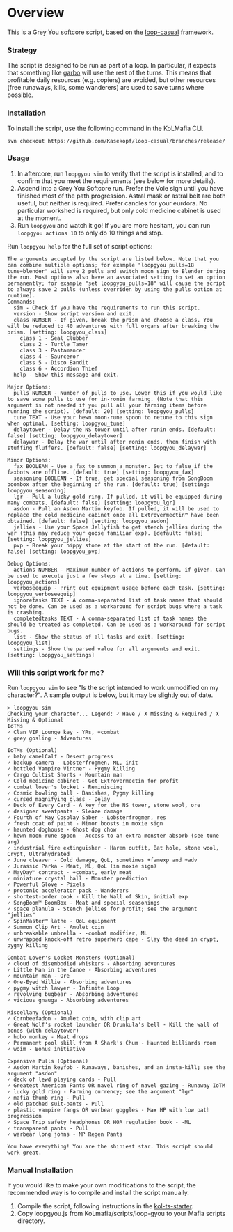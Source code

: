 # Overview

This is a Grey You softcore script, based on the [loop-casual](https://github.com/Kasekopf/loop-casual) framework.

### Strategy

The script is designed to be run as part of a loop. In particular, it expects that something like [garbo](https://github.com/Loathing-Associates-Scripting-Society/garbage-collector) will use the rest of the turns. This means that profitable daily resources (e.g. copiers) are avoided, but other resources (free runaways, kills, some wanderers) are used to save turns where possible.

### Installation

To install the script, use the following command in the KoLMafia CLI.

```
svn checkout https://github.com/Kasekopf/loop-casual/branches/release/
```

### Usage

1. In aftercore, run `loopgyou sim` to verify that the script is installed, and to confirm that you meet the requirements (see below for more details).
2. Ascend into a Grey You Softcore run. Prefer the Vole sign until you have finished most of the path progression. Astral mask or astral belt are both useful, but neither is required. Prefer candles for your eurdora. No particular workshed is required, but only cold medicine cabinet is used at the moment.
3. Run `loopgyou` and watch it go! If you are more hesitant, you can run `loopgyou actions 10` to only do 10 things and stop.

Run `loopgyou help` for the full set of script options:

```
The arguments accepted by the script are listed below. Note that you can combine multiple options; for example "loopgyou pulls=18 tune=blender" will save 2 pulls and switch moon sign to Blender during the run. Most options also have an associated setting to set an option permanently; for example "set loopgyou_pulls=18" will cause the script to always save 2 pulls (unless overriden by using the pulls option at runtime).
Commands:
  sim - Check if you have the requirements to run this script.
  version - Show script version and exit.
  class NUMBER - If given, break the prism and choose a class. You will be reduced to 40 adventures with full organs after breaking the prism. [setting: loopgyou_class]
    class 1 - Seal Clubber
    class 2 - Turtle Tamer
    class 3 - Pastamancer
    class 4 - Saurceror
    class 5 - Disco Bandit
    class 6 - Accordion Thief
  help - Show this message and exit.

Major Options:
  pulls NUMBER - Number of pulls to use. Lower this if you would like to save some pulls to use for in-ronin farming. (Note that this argument is not needed if you pull all your farming items before running the script). [default: 20] [setting: loopgyou_pulls]
  tune TEXT - Use your hewn moon-rune spoon to retune to this sign when optimal. [setting: loopgyou_tune]
  delaytower - Delay the NS tower until after ronin ends. [default: false] [setting: loopgyou_delaytower]
  delaywar - Delay the war until after ronin ends, then finish with stuffing fluffers. [default: false] [setting: loopgyou_delaywar]

Minor Options:
  fax BOOLEAN - Use a fax to summon a monster. Set to false if the faxbots are offline. [default: true] [setting: loopgyou_fax]
  seasoning BOOLEAN - If true, get special seasoning from SongBoom boombox after the beginning of the run. [default: true] [setting: loopgyou_seasoning]
  lgr - Pull a lucky gold ring. If pulled, it will be equipped during many combats. [default: false] [setting: loopgyou_lgr]
  asdon - Pull an Asdon Martin keyfob. If pulled, it will be used to replace the cold medicine cabinet once all Extrovermectin™ have been obtained. [default: false] [setting: loopgyou_asdon]
  jellies - Use your Space Jellyfish to get stench jellies during the war (this may reduce your goose familiar exp). [default: false] [setting: loopgyou_jellies]
  pvp - Break your hippy stone at the start of the run. [default: false] [setting: loopgyou_pvp]

Debug Options:
  actions NUMBER - Maximum number of actions to perform, if given. Can be used to execute just a few steps at a time. [setting: loopgyou_actions]
  verboseequip - Print out equipment usage before each task. [setting: loopgyou_verboseequip]
  ignoretasks TEXT - A comma-separated list of task names that should not be done. Can be used as a workaround for script bugs where a task is crashing.
  completedtasks TEXT - A comma-separated list of task names the should be treated as completed. Can be used as a workaround for script bugs.
  list - Show the status of all tasks and exit. [setting: loopgyou_list]
  settings - Show the parsed value for all arguments and exit. [setting: loopgyou_settings]
```

### Will this script work for me?

Run `loopgyou sim` to see "Is the script intended to work unmodified on my character?". A sample output is below, but it may be slightly out of date.

```
> loopgyou sim
Checking your character... Legend: ✓ Have / X Missing & Required / X Missing & Optional
IoTMs
✓ Clan VIP Lounge key - YRs, +combat
✓ grey gosling - Adventures

IoTMs (Optional)
✓ baby camelCalf - Desert progress
✓ backup camera - Lobsterfrogmen, ML, init
✓ bottled Vampire Vintner - Pygmy killing
✓ Cargo Cultist Shorts - Mountain man
✓ Cold medicine cabinet - Get Extrovermectin for profit
✓ combat lover's locket - Reminiscing
✓ Cosmic bowling ball - Banishes, Pygmy killing
✓ cursed magnifying glass - Delay
✓ Deck of Every Card - A key for the NS tower, stone wool, ore
✓ designer sweatpants - Sleaze damage
✓ Fourth of May Cosplay Saber - Lobsterfrogmen, res
✓ fresh coat of paint - Minor boosts in moxie sign
✓ haunted doghouse - Ghost dog chow
✓ hewn moon-rune spoon - Access to an extra monster absorb (see tune arg)
✓ industrial fire extinguisher - Harem outfit, Bat hole, stone wool, Crypt, Ultrahydrated
✓ June cleaver - Cold damage, QoL, sometimes +famexp and +adv
✓ Jurassic Parka - Meat, ML, QoL (in moxie sign)
✓ MayDay™ contract - +combat, early meat
✓ miniature crystal ball - Monster prediction
✓ Powerful Glove - Pixels
✓ protonic accelerator pack - Wanderers
✓ shortest-order cook - Kill the Wall of Skin, initial exp
✓ SongBoom™ BoomBox - Meat and special seasonings
✓ space planula - Stench jellies for profit; see the argument "jellies"
✓ SpinMaster™ lathe - QoL equipment
✓ Summon Clip Art - Amulet coin
✓ unbreakable umbrella - -combat modifier, ML
✓ unwrapped knock-off retro superhero cape - Slay the dead in crypt, pygmy killing

Combat Lover's Locket Monsters (Optional)
✓ cloud of disembodied whiskers - Absorbing adventures
✓ Little Man in the Canoe - Absorbing adventures
✓ mountain man - Ore
✓ One-Eyed Willie - Absorbing adventures
✓ pygmy witch lawyer - Infinite Loop
✓ revolving bugbear - Absorbing adventures
✓ vicious gnauga - Absorbing adventures

Miscellany (Optional)
✓ Cornbeefadon - Amulet coin, with clip art
✓ Great Wolf's rocket launcher OR Drunkula's bell - Kill the wall of bones (with delaytower)
✓ hobo monkey - Meat drops
✓ Permanent pool skill from A Shark's Chum - Haunted billiards room
✓ woim - Bonus initiative

Expensive Pulls (Optional)
✓ Asdon Martin keyfob - Runaways, banishes, and an insta-kill; see the argument "asdon"
✓ deck of lewd playing cards - Pull
✓ Greatest American Pants OR navel ring of navel gazing - Runaway IoTM
✓ lucky gold ring - Farming currency; see the argument "lgr"
✓ mafia thumb ring - Pull
✓ old patched suit-pants - Pull
✓ plastic vampire fangs OR warbear goggles - Max HP with low path progression
✓ Space Trip safety headphones OR HOA regulation book - -ML
✓ transparent pants - Pull
✓ warbear long johns - MP Regen Pants

You have everything! You are the shiniest star. This script should work great.
```

### Manual Installation

If you would like to make your own modifications to the script, the recommended way is to compile and install the script manually.

1. Compile the script, following instructions in the [kol-ts-starter](https://github.com/docrostov/kol-ts-starter).
2. Copy loopgyou.js from KoLmafia/scripts/loop-gyou to your Mafia scripts directory.

